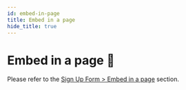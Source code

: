 ```yaml
---
id: embed-in-page
title: Embed in a page
hide_title: true
---
```


# Embed in a page 📑

Please refer to the [Sign Up Form > Embed in a page](../signup-form/embed-in-page) section.
